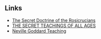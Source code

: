 ## Links

- [The Secret Doctrine of the Rosicrucians](https://www.sacred-texts.com/sro/sdr/index.htm)
- [THE SECRET TEACHINGS OF ALL AGES](https://www.sacred-texts.com/eso/sta/)
- [Neville Goddard Teaching](https://nevillegoddardbooks.com/)

